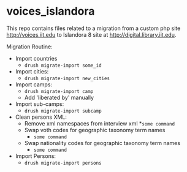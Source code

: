 # voices_islandora

This repo contains files related to a migration from a custom php site http://voices.iit.edu to Islandora 8 site at http://digital.library.iit.edu.


Migration Routine:
  * Import countries
    * `drush migrate-import some_id`
  * Import cities:
    * `drush migrate-import new_cities`
  * Import camps:
    * `drush migrate-import camp`
    * Add 'liberated by' manually
  * Import sub-camps:
    * `drush migrate-import subcamp`
  * Clean persons XML:
    * Remove xml namespaces from interview xml
      *`some command`
    * Swap voth codes for geographic taxonomy term names
      * `some command`
    * Swap nationality codes for geographic taxonomy term names
      * `some command`
  * Import Persons:
    * `drush migrate-import persons`
    
      
